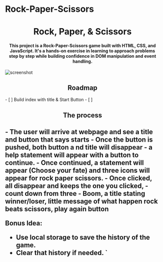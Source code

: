 # Rock-Paper-Scissors

<h1 align="center">
  Rock, Paper, & Scissors
</h1>

<h4 align="center">This project is a Rock-Paper-Scissors game built with HTML, CSS, and JavaScript. It's a hands-on exercise in learning to approach problems step by step while building confidence in DOM manipulation and event handling.</h4>

![screenshot](https://raw.githubusercontent.com/amitmerchant1990/electron-markdownify/master/app/img/markdownify.gif)

<!-- ROADMAP -->
<h2 align="center">
  Roadmap
</h2>
- [ ] Build index with title & Start Button
    - [ ]

<h2 align="center">
The process
<h2>
- The user will arrive at webpage and see a title and button that says starts
- Once the button is pushed, both button a nd title will disappear
- a help statement will appear with a button to continue.
- Once continued, a statement will appear (Choose your fate) and three icons will appear for rock paper scissors. 
- Once clicked, all disappear and keeps the one you clicked, 
- count down from three 
- Boom, a title stating winner/loser, little message of what happen rock beats scissors, play again button

Bonus Idea:

- Use local storage to save the history of the game.
- Clear that history if needed.
  `
